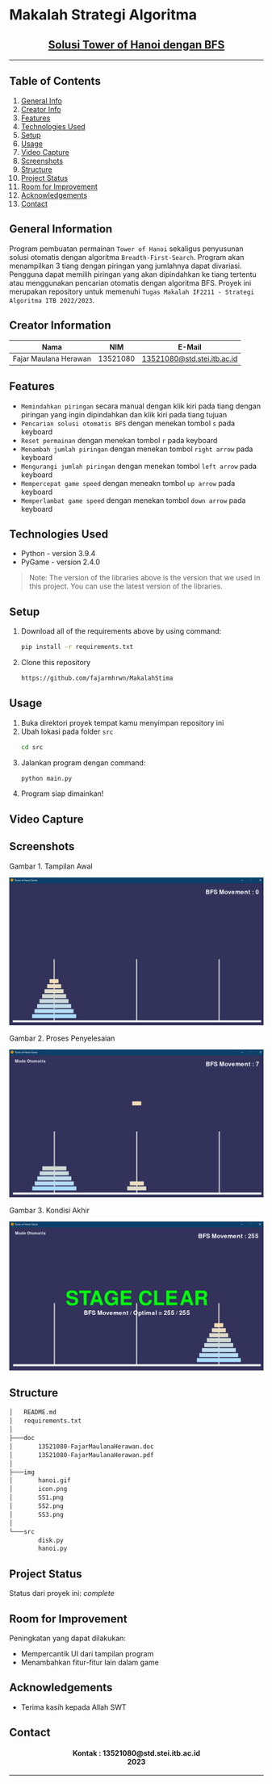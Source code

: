 # Makalah Strategi Algoritma
<h2 align="center">
   <a href="" target="_blank">Solusi Tower of Hanoi dengan BFS</a>
</h2>
<hr>

## Table of Contents
1. [General Info](#general-information)
2. [Creator Info](#creator-information)
3. [Features](#features)
4. [Technologies Used](#technologies-used)
5. [Setup](#setup)
6. [Usage](#usage)
7. [Video Capture](#videocapture)
8. [Screenshots](#screenshots)
9. [Structure](#structure)
10. [Project Status](#project-status)
11. [Room for Improvement](#room-for-improvement)
12. [Acknowledgements](#acknowledgements)
13. [Contact](#contact)

<a name="general-information"></a>

## General Information
Program pembuatan permainan `Tower of Hanoi` sekaligus penyusunan solusi otomatis dengan algoritma `Breadth-First-Search`. Program akan menampilkan 3 tiang dengan piringan yang jumlahnya dapat divariasi. Pengguna dapat memilih piringan yang akan dipindahkan ke tiang tertentu atau menggunakan pencarian otomatis dengan algoritma BFS. Proyek ini merupakan repository untuk memenuhi `Tugas Makalah IF2211 - Strategi Algoritma ITB 2022/2023`.

<a name="creator-information"></a>

## Creator Information

| Nama                        | NIM      | E-Mail                      |
| --------------------------- | -------- | --------------------------- |
| Fajar Maulana Herawan       | 13521080 | 13521080@std.stei.itb.ac.id |

<a name="features"></a>

## Features
- `Memindahkan piringan` secara manual dengan klik kiri pada tiang dengan piringan yang ingin dipindahkan dan klik kiri pada tiang tujuan
- `Pencarian solusi otomatis BFS` dengan menekan tombol `s` pada keyboard
- `Reset permainan` dengan menekan tombol `r` pada keyboard
- `Menambah jumlah piringan` dengan menekan tombol `right arrow` pada keyboard 
- `Mengurangi jumlah piringan` dengan menekan tombol `left arrow` pada keyboard
- `Mempercepat game speed` dengan meneakn tombol `up arrow` pada keyboard
- `Memperlambat game speed` dengan menekan tombol `down arrow` pada keyboard

<a name="technologies-used"></a>

## Technologies Used
- Python - version 3.9.4
- PyGame - version 2.4.0

> Note: The version of the libraries above is the version that we used in this project. You can use the latest version of the libraries.

<a name="setup"></a>

## Setup
1. Download all of the requirements above by using command:
    ```bash
    pip install -r requirements.txt
    ```
2. Clone this repository
    ```bash
    https://github.com/fajarmhrwn/MakalahStima
    ```

<a name="usage"></a>

## Usage
1. Buka direktori proyek tempat kamu menyimpan repository ini
2. Ubah lokasi pada folder `src`
    ```bash
    cd src
    ```
3. Jalankan program dengan command: 
    ```bash
    python main.py
    ```
4. Program siap dimainkan!

<a name="videocapture"></a>

## Video Capture
<nl>

<!-- ![Tower of Hanoi Gif](https://github.com/fajarmhrwn/MakalahStima/blob/main/img/hanoi.gif) -->

<a name="screenshots"></a>

## Screenshots
<p>
  <p>Gambar 1. Tampilan Awal</p>
  <img src="/img/SS1.png/">
  <nl>
  <p>Gambar 2. Proses Penyelesaian</p>
  <img src="/img/SS2.png/">
  <nl>
  <p>Gambar 3. Kondisi Akhir</p>
  <img src="/img/SS3.png/">
  <nl>
</p>

<a name="structure"></a>

## Structure
```bash
│   README.md
│   requirements.txt
│
├───doc
│       13521080-FajarMaulanaHerawan.doc
│       13521080-FajarMaulanaHerawan.pdf
│
├───img
│       hanoi.gif
│       icon.png
│       SS1.png
│       SS2.png
│       SS3.png
│
└───src
        disk.py
        hanoi.py
```

<a name="project-status">

## Project Status
Status dari proyek ini: _complete_

<a name="room-for-improvement">

## Room for Improvement
Peningkatan yang dapat dilakukan:
- Mempercantik UI dari tampilan program
- Menambahkan fitur-fitur lain dalam game

<a name="acknowledgements">

## Acknowledgements
- Terima kasih kepada Allah SWT

<a name="contact"></a>

## Contact
<h4 align="center">
  Kontak : 13521080@std.stei.itb.ac.id<br/>
  2023
</h4>
<hr>
